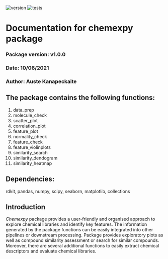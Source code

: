 ![version](https://img.shields.io/badge/version-1.0.0-blue)
![tests](https://img.shields.io/badge/tests-pass-green)


# Documentation for chemexpy package

### Package version: v1.0.0
### Date: 10/06/2021
### Author: Auste Kanapeckaite


## The package contains the following functions:
1. data_prep
2. molecule_check
3. scatter_plot
4. correlation_plot
5. feature_plot
6. normality_check
7. feature_check
8. feature_violinplots
9. similarity_search
10. similarity_dendogram
11. similarity_heatmap


## Dependencies:

rdkit, pandas, numpy, scipy, seaborn, matplotlib, collections



## Introduction

*Chemexpy* package provides a user-friendly and organised approach to explore chemical libraries and identify key features. The information generated by the package functions can be easily integrated into other pipelines or downstream processing. Package provides exploratory plots as well as compound similarity assessment or search for similar compounds. Moreover, there are several additional functions to easily extract chemical descriptors and evaluate chemical libraries.
